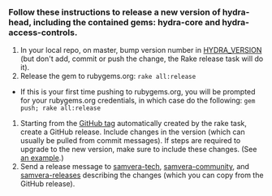 ### Follow these instructions to release a new version of hydra-head, including the contained gems: hydra-core and hydra-access-controls.

1. In your local repo, on master, bump version number in [HYDRA_VERSION](https://github.com/samvera/hydra-head/blob/master/HYDRA_VERSION) (but don't add, commit or push the change, the Rake release task will do it).
1. Release the gem to rubygems.org: `rake all:release`
  * If this is your first time pushing to rubygems.org, you will be prompted for your rubygems.org credentials, in which case do the following: `gem push; rake all:release`
1. Starting from the [GitHub tag](https://github.com/samvera/hydra-head/tags) automatically created by the rake task, create a GitHub release. Include changes in the version (which can usually be pulled from commit messages). If steps are required to upgrade to the new version, make sure to include these changes. (See [an example](https://github.com/samvera/hydra-head/releases/tag/v9.2.2).)
1. Send a release message to [samvera-tech](mailto:samvera-tech@googlegroups.com), [samvera-community](mailto:samvera-community@googlegroups.com), and [samvera-releases](mailto:samvera-releases@googlegroups.com) describing the changes (which you can copy from the GitHub release).
